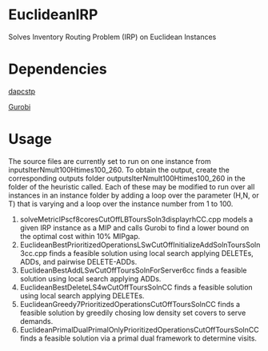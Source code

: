 # EuclideanIRP
Solves Inventory Routing Problem (IRP) on Euclidean Instances

# Dependencies
[dapcstp](https://github.com/mluipersbeck/dapcstp)

[Gurobi](https://www.gurobi.com)

# Usage
The source files are currently set to run on one instance from inputsIterNmult100Htimes100_260. To obtain the output, create the corresponding outputs folder outputsIterNmult100Htimes100_260 in the folder of the heuristic called. Each of these may be modified to run over all instances in an instance folder by adding a loop over the parameter (H,N, or T) that is varying and a loop over the instance number from 1 to 100.
1. solveMetricIPscf8coresCutOffLBToursSoln3displayrhCC.cpp models a given IRP instance as a MIP and calls Gurobi to find a lower bound on the optimal cost within 10% MIPgap.
2. EuclideanBestPrioritizedOperationsLSwCutOffInitializeAddSolnToursSoln3cc.cpp finds a feasible solution using local search applying DELETEs, ADDs, and pairwise DELETE-ADDs.
3. EuclideanBestAddLSwCutOffToursSolnForServer6cc finds a feasible solution using local search applying ADDs.
4. EuclideanBestDeleteLS4wCutOffToursSolnCC finds a feasible solution using local search applying DELETEs.
5. EuclideanGreedy7PrioritizedOperationsCutOffToursSolnCC finds a feasible solution by greedily chosing low density set covers to serve demands.
6. EuclideanPrimalDualPrimalOnlyPrioritizedOperationsCutOffToursSolnCC finds a feasible solution via a primal dual framework to determine visits.
